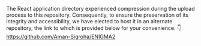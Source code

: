 The React application directory experienced compression during the upload process to this repository. Consequently, to ensure the preservation of its integrity and accessibility, we have elected to host it in an alternate repository, the link to which is provided below for your convenience.
👇
https://github.com/Aman-Sigroha/ENIGMA2
